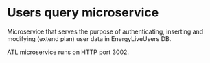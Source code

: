 # Users query microservice

Microservice that serves the purpose of authenticating, inserting and modifying (extend plan) user data in EnergyLiveUsers DB.

ATL microservice runs on HTTP port 3002.
